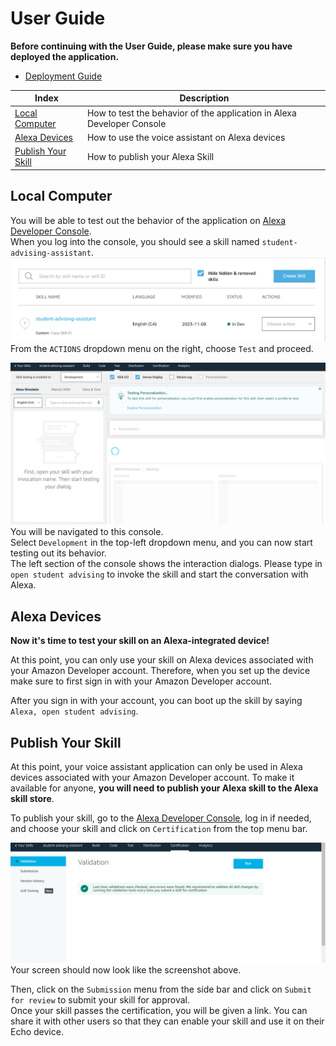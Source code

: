 # User Guide #
**Before continuing with the User Guide, please make sure you have deployed the application.**
- [Deployment Guide](./DeploymentGuide.md)

| Index | Description |
| ----- | ----------- |
| [Local Computer](#local-computer) | How to test the behavior of the application in Alexa Developer Console |
| [Alexa Devices](#alexa-devices) | How to use the voice assistant on Alexa devices | 
| [Publish Your Skill](#publish-your-skill) | How to publish your Alexa Skill |

## Local Computer ##
You will be able to test out the behavior of the application on [Alexa Developer Console](https://developer.amazon.com/alexa/console/ask).   
When you log into the console, you should see a skill named `student-advising-assistant`.![ask-console](./images/ask_console.png)
From the `ACTIONS` dropdown menu on the right, choose `Test` and proceed.

![console-test](./images/ask_console_test.png)
You will be navigated to this console.  
Select `Development` in the top-left dropdown menu, and you can now start testing out its behavior.  
The left section of the console shows the interaction dialogs. Please type in `open student advising` to invoke the skill and start the conversation with Alexa. 

## Alexa Devices ##

**Now it's time to test your skill on an Alexa-integrated device!**  

At this point, you can only use your skill on Alexa devices associated with your Amazon Developer account. Therefore, when you set up the device make sure to first sign in with your Amazon Developer account.

After you sign in with your account, you can boot up the skill by saying `Alexa, open student advising`. 

## Publish Your Skill ##
At this point, your voice assistant application can only be used in Alexa devices associated with your Amazon Developer account. To make it available for anyone, **you will need to publish your Alexa skill to the Alexa skill store**.

To publish your skill, go to the [Alexa Developer Console](https://developer.amazon.com/alexa/console/ask), log in if needed, and choose your skill and click on `Certification` from the top menu bar.

![certification](./images/ask_certification.png)  
Your screen should now look like the screenshot above. 

Then, click on the `Submission` menu from the side bar and click on `Submit for review` to submit your skill for approval.   
Once your skill passes the certification, you will be given a link. You can share it with other users so that they can enable your skill and use it on their Echo device.
